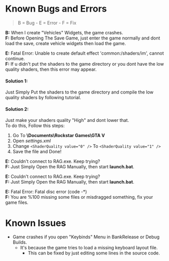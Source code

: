 # Known Bugs and Errors

> B = Bug - E = Error - F = Fix

**B:** When I create "Vehicles" Widgets, the game crashes.<br>
**F:** Before Opening The Save Game, just enter the game normally and dont load the save, create vehicle widgets then load the game.

**E:** Fatal Error: Unable to create default effect 'common:/shaders/im', cannot continue.<br>
**F:** If u didn't put the shaders to the game directory or you dont have the low quality shaders, then this error may appear.

#### Solution 1: 
Just Simply Put the shaders to the game directory and compile the low quality shaders by following tutorial.

#### Solution 2:
Just make your shaders quality "High" and dont lower that.<br>
To do this, Follow this steps:

1. Go To **\Documents\Rockstar Games\GTA V**
2. Open *settings.xml*
3. Change  `<ShaderQuality value="0" />` To `<ShaderQuality value="1" />`
4. Save the file and Done!

**E:** Couldn't connect to RAG.exe. Keep trying?<br>
**F:** Just Simply Open the RAG Manually, then start **launch.bat**.

**E:** Couldn't connect to RAG.exe. Keep trying?<br>
**F:** Just Simply Open the RAG Manually, then start **launch.bat**.

**E:** Fatal Error: Fatal disc error (code -*)<br>
**F:** You are %100 missing some files or misdragged something, fix your game files.

# Known Issues
* Game crashes if you open "Keybinds" Menu in BankRelease or Debug Builds.
  * It's because the game tries to load a missing keyboard layout file.
    * This can be fixed by just editing some lines in the source code.
  
